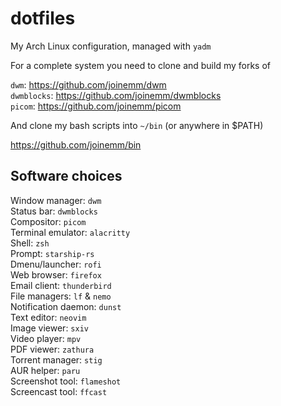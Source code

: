 # dotfiles

My Arch Linux configuration, managed with `yadm`

For a complete system you need to clone and build my forks of

`dwm`: https://github.com/joinemm/dwm \
`dwmblocks`: https://github.com/joinemm/dwmblocks \
`picom`: https://github.com/joinemm/picom

And clone my bash scripts into `~/bin` (or anywhere in $PATH)

https://github.com/joinemm/bin

## Software choices
Window manager: `dwm`\
Status bar: `dwmblocks`\
Compositor: `picom`\
Terminal emulator: `alacritty`\
Shell: `zsh`\
Prompt: `starship-rs`\
Dmenu/launcher: `rofi`\
Web browser: `firefox`\
Email client: `thunderbird`\
File managers: `lf` & `nemo`\
Notification daemon: `dunst`\
Text editor: `neovim`\
Image viewer: `sxiv`\
Video player: `mpv`\
PDF viewer: `zathura`\
Torrent manager: `stig`\
AUR helper: `paru`\
Screenshot tool: `flameshot`\
Screencast tool: `ffcast`
